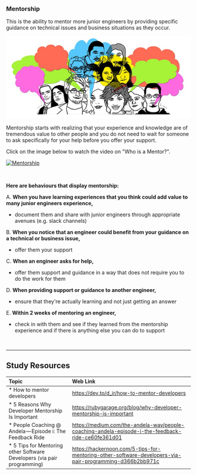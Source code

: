 ### **Mentorship**
This is the ability to mentor more junior engineers by providing specific guidance on technical issues and business situations as they occur.

<img src="images/group-1825503_640.jpg" />

Mentorship starts with realizing that your experience and knowledge are of tremendous value to other people and you do not need to wait for someone to ask specifically for your help before you offer your support.


Click on the image below to watch the video on "Who is a Mentor?".

[![Mentorship](http://img.youtube.com/vi/3tVQ7obrki4/0.jpg)](http://www.youtube.com/watch?v=3tVQ7obrki4 "Metorship")


<br />

**Here are behaviours that display mentorship:**

A. **When you have learning experiences that you think could add value to many junior engineers experience,**
- document them and share with junior engineers through appropriate avenues (e.g. slack channels)

B. **When you notice that an engineer could benefit from your guidance on a technical or business issue,** 
- offer them your support

C. **When an engineer asks for help,**
- offer them support and guidance in a way that does not require you to do the work for them

D. **When providing support or guidance to another engineer,**
- ensure that they're actually learning and not just getting an answer

E. **Within 2 weeks of mentoring an engineer,**
- check in with them and see if they learned from the mentorship experience and if there is anything else you can do to support


<br />

-------

Study Resources
----------------


| Topic   |  Web Link      |
|:---------|:----------|
| * How to mentor developers|https://dev.to/d_ir/how-to-mentor-developers|
| * 5 Reasons Why Developer Mentorship Is Important|https://rubygarage.org/blog/why-developer-mentorship-is-important|
| * People Coaching @ Andela — Episode i: The Feedback Ride|https://medium.com/the-andela-way/people-coaching-andela-episode-i-the-feedback-ride-ce60fe361d01|
| * 5 Tips for Mentoring other Software Developers (via pair programming)|https://hackernoon.com/5-tips-for-mentoring-other-software-developers-via-pair-programming-d366b2bb971c|
